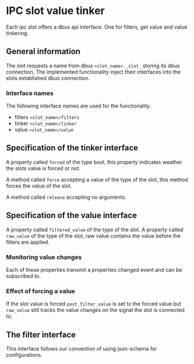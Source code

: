 # IPC slot value tinker

Each ipc slot offers a dbus api interface.
One for filters, get value and value tinkering.

## General information
The slot requests a name from dbus `<slot_name>._slot_`
storing its dbus connection, 
The implemented functionality inject their interfaces
into the slots established dbus connection.

### Interface names
The following interface names are used for the functionality.

- filters `<slot_name>/filters`
- tinker  `<slot_name>/tinker`
- value `<slot_name>/value`

## Specification of the tinker interface
A property called `forced` of the type bool,
this property indicates weather the slots value is forced or not.

A method called `force` accepting a value of the type of the slot,
this method forces the value of the slot.

A method called `release` accepting no arguments.

## Specification of the value interface
A property called `filtered_value` of the type of the slot.
A property called `raw_value` of the type of the slot,
raw value contains the value before the filters are applied.

### Monitoring value changes
Each of these properties transmit a properties changed event
and can be subscribed to.

### Effect of forcing a value
If the slot value is forced `post_filter_value` is set to the
forced value but `raw_value` still tracks the value changes
on the signal the slot is connected to.


## The filter interface 
This interface follows our convention of using json-schema for
configurations.